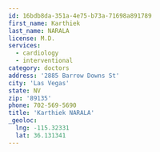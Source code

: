 ```yaml
---
id: 16bdb8da-351a-4e75-b73a-71698a891789
first_name: Karthiek
last_name: NARALA
license: M.D.
services:
  - cardiology
  - interventional
category: doctors
address: '2885 Barrow Downs St'
city: 'Las Vegas'
state: NV
zip: '89135'
phone: 702-569-5690
title: 'Karthiek NARALA'
_geoloc:
  lng: -115.32331
  lat: 36.131341
---
```


